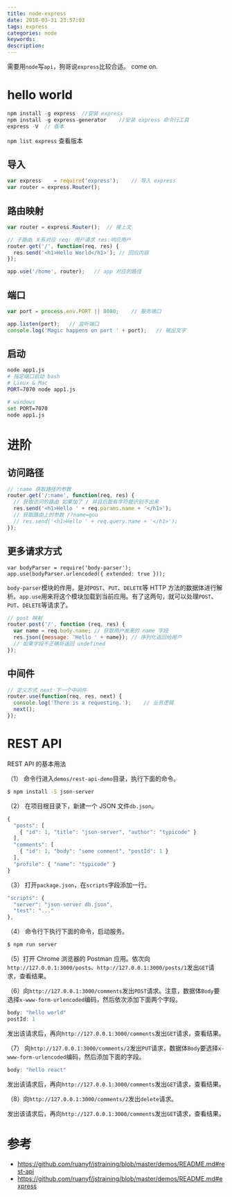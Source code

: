 ```yaml
---
title: node-express
date: 2018-03-31 23:57:03
tags: express
categories: node
keywords:
description:
---
```


需要用`node`写`api`，狗哥说`express`比较合适。
come on.

<!-- more -->

# hello world


```js
npm install -g express  //安装 express
npm install -g express-generator    //安装 express 命令行工具
express -V  // 版本
```

`npm list express` 查看版本

## 导入

```js
var express    = require('express');    // 导入 express
var router = express.Router();
```

## 路由映射

```js
var router = express.Router();  // 接上文

// 子路由 关系对应 req: 用户请求 res:响应用户
router.get('/', function(req, res) {
  res.send('<h1>Hello World</h1>'); // 回应内容
});

app.use('/home', router);   // app 对应的路径
```

## 端口

```js
var port = process.env.PORT || 8080;    // 服务端口

app.listen(port);   // 监听端口
console.log('Magic happens on port ' + port);   // 输出文字
```

## 启动

```sh
node app1.js
# 指定端口启动 bash
# Linux & Mac
PORT=7070 node app1.js

# windows
set PORT=7070
node app1.js
```


# 进阶

## 访问路径

```js
// :name 获取路径的参数
router.get('/:name', function(req, res) {
  // 获取访问的路由 如果加了 / 并且后面有字符就识别不出来
  res.send('<h1>Hello ' + req.params.name + '</h1>');
  // 获取路由上的参数 /?name=gou
  // res.send('<h1>Hello ' + req.query.name + '</h1>');
});
```

## 更多请求方式

```
var bodyParser = require('body-parser');
app.use(bodyParser.urlencoded({ extended: true }));
```
`body-parser`模块的作用，是对`POST`、`PUT`、`DELETE`等 HTTP 方法的数据体进行解析。`app.use`用来将这个模块加载到当前应用。有了这两句，就可以处理`POST`、`PUT`、`DELETE`等请求了。

```js
// post 映射
router.post('/', function (req, res) {
  var name = req.body.name; // 获取用户发来的 name 字段
  res.json({message: 'Hello ' + name}); // 序列化返回给用户
  // 如果字段不正确将返回 undefined
});
```

## 中间件

```js
// 定义方式 next 下一个中间件
router.use(function(req, res, next) {
  console.log('There is a requesting.');    // 业务逻辑
  next();
});
```

# REST API

REST API 的基本用法

（1） 命令行进入`demos/rest-api-demo`目录，执行下面的命令。

```bash
$ npm install -S json-server
```

（2） 在项目根目录下，新建一个 JSON 文件`db.json`。

```javascript
{
  "posts": [
    { "id": 1, "title": "json-server", "author": "typicode" }
  ],
  "comments": [
    { "id": 1, "body": "some comment", "postId": 1 }
  ],
  "profile": { "name": "typicode" }
}
```

（3） 打开`package.json`，在`scripts`字段添加一行。

```javascript
"scripts": {
  "server": "json-server db.json",
  "test": "..."
},
```

（4） 命令行下执行下面的命令，启动服务。

```bash
$ npm run server
```

（5）打开 Chrome 浏览器的 Postman 应用。依次向`http://127.0.0.1:3000/posts`、`http://127.0.0.1:3000/posts/1`发出`GET`请求，查看结果。

（6）向`http://127.0.0.1:3000/comments`发出`POST`请求。注意，数据体`Body`要选择`x-www-form-urlencoded`编码，然后依次添加下面两个字段。

```javascript
body: "hello world"
postId: 1
```

发出该请求后，再向`http://127.0.0.1:3000/comments`发出`GET`请求，查看结果。

（7） 向`http://127.0.0.1:3000/comments/2`发出`PUT`请求，数据体`Body`要选择`x-www-form-urlencoded`编码，然后添加下面的字段。

```javascript
body: "hello react"
```

发出该请求后，再向`http://127.0.0.1:3000/comments`发出`GET`请求，查看结果。

（8）向`http://127.0.0.1:3000/comments/2`发出`delete`请求。

发出该请求后，再向`http://127.0.0.1:3000/comments`发出`GET`请求，查看结果。


# 参考
- https://github.com/ruanyf/jstraining/blob/master/demos/README.md#rest-api
- https://github.com/ruanyf/jstraining/blob/master/demos/README.md#express

